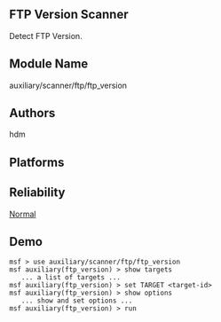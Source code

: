 ## FTP Version Scanner

Detect FTP Version.


## Module Name
auxiliary/scanner/ftp/ftp_version

## Authors
hdm





## Platforms


## Reliability
[Normal](https://github.com/rapid7/metasploit-framework/wiki/Exploit-Ranking)

## Demo

```
msf > use auxiliary/scanner/ftp/ftp_version
msf auxiliary(ftp_version) > show targets
   ... a list of targets ...
msf auxiliary(ftp_version) > set TARGET <target-id>
msf auxiliary(ftp_version) > show options
   ... show and set options ...
msf auxiliary(ftp_version) > run
```
    
    